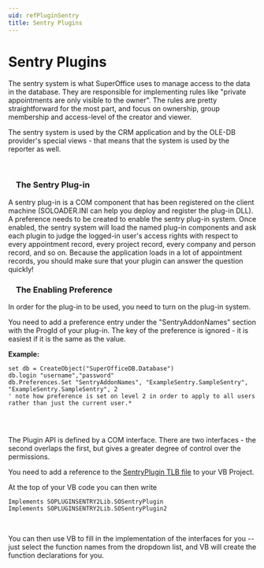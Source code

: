 ```yaml
---
uid: refPluginSentry
title: Sentry Plugins
---
```


Sentry Plugins
==============

The sentry system is what SuperOffice uses to manage access to the data in the database. They are responsible for implementing rules like "private appointments are only visible to the owner". The rules are pretty straightforward for the most part, and focus on ownership, group membership and access-level of the creator and viewer.

The sentry system is used by the CRM application and by the OLE-DB provider's special views - that means that the system is used by the reporter as well.

 

###     The Sentry Plug-in

A sentry plug-in is a COM component that has been registered on the client machine (SOLOADER.INI can help you deploy and register the plug-in DLL). A preference needs to be created to enable the sentry plug-in system. Once enabled, the sentry system will load the named plug-in components and ask each plugin to judge the logged-in user's access rights with respect to every appointment record, every project record, every company and person record, and so on. Because the application loads in a lot of appointment records, you should make sure that your plugin can answer the question quickly!

###     The Enabling Preference

In order for the plug-in to be used, you need to turn on the plug-in system.

You need to add a preference entry under the "SentryAddonNames" section with the ProgId of your plug-in. The key of the preference is ignored - it is easiest if it is the same as the value.

**Example:**
```
set db = CreateObject("SuperOfficeDB.Database")
db.login "username","password"
db.Preferences.Set "SentryAddonNames", "ExampleSentry.SampleSentry", "ExampleSentry.SampleSentry", 2
' note how preference is set on level 2 in order to apply to all users rather than just the current user.*
```

###    

The Plugin API is defined by a COM interface. There are two interfaces - the second overlaps the first, but gives a greater degree of control over the permissions.

You need to add a reference to the [SentryPlugin TLB file](Files/SentryPluginInterface.tlb) to your VB Project.

At the top of your VB code you can then write

```
Implements SOPLUGINSENTRY2Lib.SOSentryPlugin
Implements SOPLUGINSENTRY2Lib.SOSentryPlugin2
```

 

You can then use VB to fill in the implementation of the interfaces for you -- just select the function names from the dropdown list, and VB will create the function declarations for you.